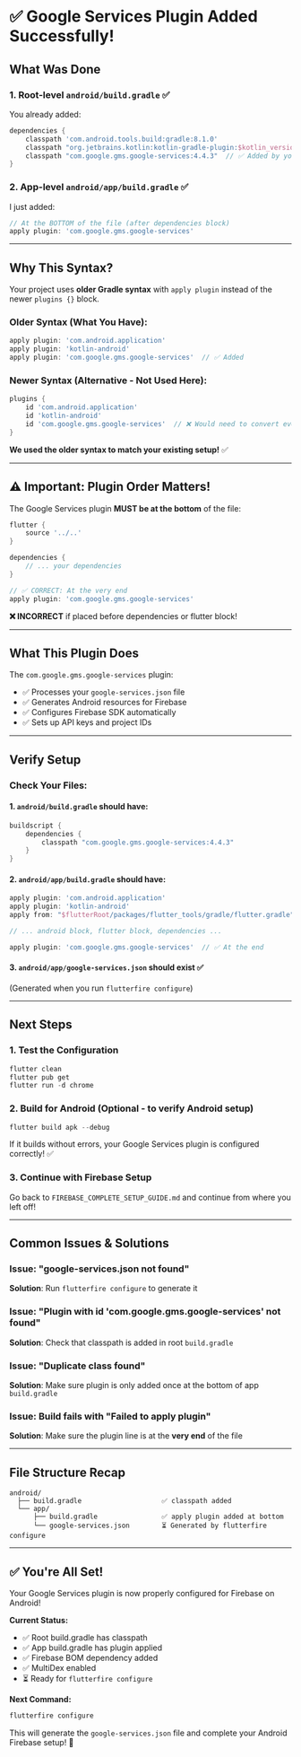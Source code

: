 # ✅ Google Services Plugin Added Successfully!

## What Was Done

### 1. Root-level `android/build.gradle` ✅
You already added:
```gradle
dependencies {
    classpath 'com.android.tools.build:gradle:8.1.0'
    classpath "org.jetbrains.kotlin:kotlin-gradle-plugin:$kotlin_version"
    classpath "com.google.gms.google-services:4.4.3"  // ✅ Added by you
}
```

### 2. App-level `android/app/build.gradle` ✅
I just added:
```gradle
// At the BOTTOM of the file (after dependencies block)
apply plugin: 'com.google.gms.google-services'
```

---

## Why This Syntax?

Your project uses **older Gradle syntax** with `apply plugin` instead of the newer `plugins {}` block.

### Older Syntax (What You Have):
```gradle
apply plugin: 'com.android.application'
apply plugin: 'kotlin-android'
apply plugin: 'com.google.gms.google-services'  // ✅ Added
```

### Newer Syntax (Alternative - Not Used Here):
```gradle
plugins {
    id 'com.android.application'
    id 'kotlin-android'
    id 'com.google.gms.google-services'  // ❌ Would need to convert everything
}
```

**We used the older syntax to match your existing setup!** ✅

---

## ⚠️ Important: Plugin Order Matters!

The Google Services plugin **MUST be at the bottom** of the file:

```gradle
flutter {
    source '../..'
}

dependencies {
    // ... your dependencies
}

// ✅ CORRECT: At the very end
apply plugin: 'com.google.gms.google-services'
```

**❌ INCORRECT** if placed before dependencies or flutter block!

---

## What This Plugin Does

The `com.google.gms.google-services` plugin:
- ✅ Processes your `google-services.json` file
- ✅ Generates Android resources for Firebase
- ✅ Configures Firebase SDK automatically
- ✅ Sets up API keys and project IDs

---

## Verify Setup

### Check Your Files:

#### 1. `android/build.gradle` should have:
```gradle
buildscript {
    dependencies {
        classpath "com.google.gms.google-services:4.4.3"
    }
}
```

#### 2. `android/app/build.gradle` should have:
```gradle
apply plugin: 'com.android.application'
apply plugin: 'kotlin-android'
apply from: "$flutterRoot/packages/flutter_tools/gradle/flutter.gradle"

// ... android block, flutter block, dependencies ...

apply plugin: 'com.google.gms.google-services'  // ✅ At the end
```

#### 3. `android/app/google-services.json` should exist ✅
(Generated when you run `flutterfire configure`)

---

## Next Steps

### 1. Test the Configuration
```powershell
flutter clean
flutter pub get
flutter run -d chrome
```

### 2. Build for Android (Optional - to verify Android setup)
```powershell
flutter build apk --debug
```

If it builds without errors, your Google Services plugin is configured correctly! ✅

### 3. Continue with Firebase Setup
Go back to `FIREBASE_COMPLETE_SETUP_GUIDE.md` and continue from where you left off!

---

## Common Issues & Solutions

### Issue: "google-services.json not found"
**Solution**: Run `flutterfire configure` to generate it

### Issue: "Plugin with id 'com.google.gms.google-services' not found"
**Solution**: Check that classpath is added in root `build.gradle`

### Issue: "Duplicate class found"
**Solution**: Make sure plugin is only added once at the bottom of app `build.gradle`

### Issue: Build fails with "Failed to apply plugin"
**Solution**: Make sure the plugin line is at the **very end** of the file

---

## File Structure Recap

```
android/
  ├── build.gradle                    ✅ classpath added
  └── app/
      ├── build.gradle                ✅ apply plugin added at bottom
      └── google-services.json        ⏳ Generated by flutterfire configure
```

---

## ✅ You're All Set!

Your Google Services plugin is now properly configured for Firebase on Android!

**Current Status:**
- ✅ Root build.gradle has classpath
- ✅ App build.gradle has plugin applied
- ✅ Firebase BOM dependency added
- ✅ MultiDex enabled
- ⏳ Ready for `flutterfire configure`

**Next Command:**
```powershell
flutterfire configure
```

This will generate the `google-services.json` file and complete your Android Firebase setup! 🚀
